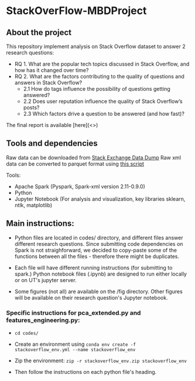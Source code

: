 # StackOverFlow-MBDProject

## About the project
This repository implement analysis on Stack Overflow dataset to answer 2 research questions: <br>

* RQ 1. What are the popular tech topics discussed in Stack Overflow, and how has it changed over time?
* RQ 2. What are the factors contributing to the quality of questions and answers in Stack Overflow?
  * 2.1 How do tags influence the possibility of questions getting answered?
  * 2.2 Does user reputation influence the quality of Stack Overflow’s posts?
  * 2.3 Which factors drive a question to be answered (and how fast)?

The final report is available [here](<<TO UPDATE LINK>>)

## Tools and dependencies

Raw data can be downloaded from [Stack Exchange Data Dump](https://archive.org/details/stackexchange)
Raw xml data can be converted to parquet format using [this script](https://github.com/ngqhung0912/StackOverFlow-MBDProject/tree/main/codes/create_parquet)

Tools:

- Apache Spark (Pyspark, Spark-xml version 2.11-0.9.0)
- Python 
- Jupyter Notebook (For analysis and visualization, key libraries sklearn, ntlk, matplotlib)


## Main instructions: 
- Python files are located in codes/ directory, and different files answer different research questions. Since submitting 
code dependencies on Spark is not straighforward, we decided to copy-paste some of the functions between all the files - 
therefore there might be duplicates. 

- Each file will have different running instructions (for submitting to spark.) Python notebook files (.ipynb) are 
designed to run either locally or on UT's jupyter server. 

- Some figures (not all) are available on the /fig directory. Other figures will be available on their research question's
Jupyter notebook.

### Specific instructions for pca_extended.py and features_engineering.py: 

- `cd codes/` 

- Create an environment using `conda env create -f stackoverflow_env.yml --name stackoverflow_env`   

- Zip the environment: `zip -r stackoverflow_env.zip stackoverflow_env`

- Then follow the instructions on each python file's heading. 


